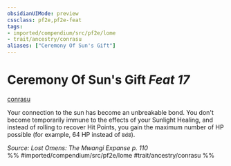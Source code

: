 ```yaml
---
obsidianUIMode: preview
cssclass: pf2e,pf2e-feat
tags:
- imported/compendium/src/pf2e/lome
- trait/ancestry/conrasu
aliases: ["Ceremony Of Sun's Gift"]
---
```

# Ceremony Of Sun's Gift  *Feat 17*  
[conrasu](conrasu-loag.md)  


Your connection to the sun has become an unbreakable bond. You don't become temporarily immune to the effects of your Sunlight Healing, and instead of rolling to recover Hit Points, you gain the maximum number of HP possible (for example, 64 HP instead of `8d8`).

*Source: Lost Omens: The Mwangi Expanse p. 110*  
%% #imported/compendium/src/pf2e/lome #trait/ancestry/conrasu %%